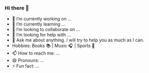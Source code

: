 ### Hi there 👋

<!--
**daniGiro/daniGiro** is a ✨ _special_ ✨ repository because its `README.md` (this file) appears on your GitHub profile.

Here are some ideas to get you started:
-->
- 🔭 I’m currently working on ...
- 🌱 I’m currently learning ...
- 👯 I’m looking to collaborate on ...
- 🤔 I’m looking for help with ...
- 💬 Ask me about anything. I will try to help you as much as I can.
- Hobbies: Books :books: | Music :headphones: | Sports :martial_arts_uniform:
- 📫 How to reach me: ...
- 😄 Pronouns: ...
- ⚡ Fun fact: ...

